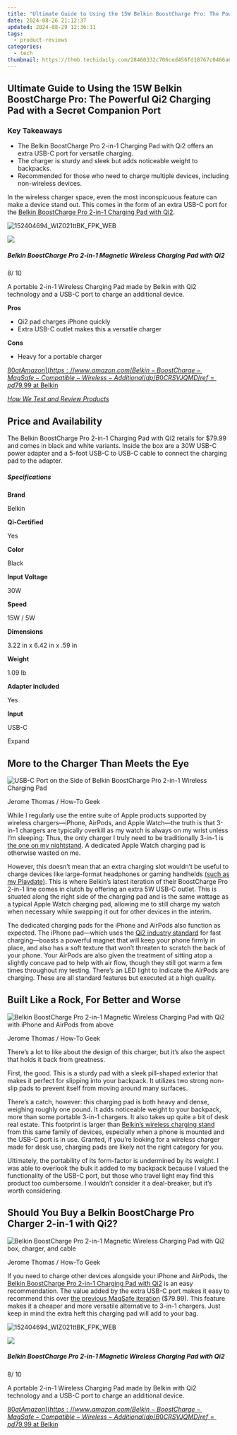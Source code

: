 ```yaml
---
title: "Ultimate Guide to Using the 15W Belkin BoostCharge Pro: The Powerful Qi2 Charging Pad with a Secret Companion Port"
date: 2024-08-26 21:12:37
updated: 2024-08-29 12:36:11
tags:
  - product-reviews
categories:
  - tech
thumbnail: https://thmb.techidaily.com/28460332c706ced456fd18767c0466a64d105614a00c30d76ebc074f7652f887.jpg
---
```


## Ultimate Guide to Using the 15W Belkin BoostCharge Pro: The Powerful Qi2 Charging Pad with a Secret Companion Port

### Key Takeaways

* The Belkin BoostCharge Pro 2-in-1 Charging Pad with Qi2 offers an extra USB-C port for versatile charging.
* The charger is sturdy and sleek but adds noticeable weight to backpacks.
* Recommended for those who need to charge multiple devices, including non-wireless devices.

 In the wireless charger space, even the most inconspicuous feature can make a device stand out. This comes in the form of an extra USB-C port for the [Belkin BoostCharge Pro 2-in-1 Charging Pad with Qi2](https://belkin.evyy.net/c/156932/2005571/3736?subId1=htgboostchargeproreview&u=https%3A%2F%2Fwww.belkin.com%2F2-in-1-magnetic-wireless-charging-pad-with-qi2-15w%2FP-WIZ021.html).

![152404694_WIZ021ttBK_FPK_WEB](https://static1.howtogeekimages.com/wordpress/wp-content/uploads/2024/07/152404694_wiz021ttbk_fpk_web.jpeg) 

![](https://static1.howtogeekimages.com/wordpresshttps://static0.howtogeekimages.com/wordpress/wp-content/uploads/2024/01/htg-rec-2024-2000-1.png) 

#####  Belkin BoostCharge Pro 2-in-1 Magnetic Wireless Charging Pad with Qi2

8/ 10 

A portable 2-in-1 Wireless Charging Pad made by Belkin with Qi2 technology and a USB-C port to charge an additional device.

**Pros** 
* Qi2 pad charges iPhone quickly
* Extra USB-C outlet makes this a versatile charger

**Cons** 
* Heavy for a portable charger

[$80 at Amazon](https://www.amazon.com/Belkin-BoostCharge-MagSafe-Compatible-Wireless-Additional/dp/B0CRSVJQMD/ref=pd%5Fci%5Fmcx%5Fpspc%5Fdp%5Fd%5F2%5Ft%5F1?pd%5Frd%5Fw=65Zoe&content-id=amzn1.sym.568f3b6b-5aad-4bfd-98ee-d827f03151e4&pf%5Frd%5Fp=568f3b6b-5aad-4bfd-98ee-d827f03151e4&pf%5Frd%5Fr=WWDH4H2PN8FJWH510Z1Z&pd%5Frd%5Fwg=ZiG5r&pd%5Frd%5Fr=0fefa7dd-c93b-4e8b-bf76-0c5a466c1e55&pd%5Frd%5Fi=B0CRSVJQMD&th=1&tag=hotoge-20&ascsubtag=UUhtgUeUpU2003930&asc%5Frefurl=https%3A%2F%2Fwww.howtogeek.com%2Fbelkin-boostcharge-pro-2-in-1-charging-pad-with-qi2-review%2F&asc%5Fcampaign=Authority) [$79.99 at Belkin](https://belkin.evyy.net/c/156932/2005571/3736?subId1=htgboostchargeproreview&u=https%3A%2F%2Fwww.belkin.com%2F2-in-1-magnetic-wireless-charging-pad-with-qi2-15w%2FP-WIZ021.html) 

[_How We Test and Review Products_](https://vp-tips.techidaily.com/swiftly-move-data-fast-and-reliable-methods-to-direct-files-onto-your-computer/)

##  Price and Availability

 The Belkin BoostCharge Pro 2-in-1 Charging Pad with Qi2 retails for $79.99 and comes in black and white variants. Inside the box are a 30W USB-C power adapter and a 5-foot USB-C to USB-C cable to connect the charging pad to the adapter.

#####  Specifications

**Brand** 

 Belkin 

**Qi-Certified** 

 Yes 

**Color** 

 Black 

**Input Voltage** 

 30W 

**Speed** 

 15W / 5W 

**Dimensions** 

 3.22 in x 6.42 in x .59 in 

**Weight** 

 1.09 lb 

**Adapter included** 

 Yes 

**Input** 

 USB-C 

Expand 

##  More to the Charger Than Meets the Eye

![USB-C Port on the Side of Belkin BoostCharge Pro 2-in-1 Wireless Charging Pad](https://static1.howtogeekimages.com/wordpress/wp-content/uploads/wm/2024/07/53736709424_736c7e76d4_o.jpg) 

Jerome Thomas / How-To Geek

 While I regularly use the entire suite of Apple products supported by wireless chargers—iPhone, AirPods, and Apple Watch—the truth is that 3-in-1 chargers are typically overkill as my watch is always on my wrist unless I’m sleeping. Thus, the only charger I truly need to be traditionally 3-in-1 is [the one on my nightstand](https://ios-unlock.techidaily.com/how-to-make-the-most-of-your-apple-iphone-se-lock-screen-with-notifications-by-drfone-ios/). A dedicated Apple Watch charging pad is otherwise wasted on me.

 However, this doesn’t mean that an extra charging slot wouldn’t be useful to charge devices like large-format headphones or gaming handhelds [(such as my Playdate)](https://www.howtogeek.com/i-love-my-switch-but-i-prefer-this-handheld-for-quick-gaming-sessions/). This is where Belkin’s latest iteration of their BoostCharge Pro 2-in-1 line comes in clutch by offering an extra 5W USB-C outlet. This is situated along the right side of the charging pad and is the same wattage as a typical Apple Watch charging pad, allowing me to still charge my watch when necessary while swapping it out for other devices in the interim.

 The dedicated charging pads for the iPhone and AirPods also function as expected. The iPhone pad—which uses the [Qi2 industry standard](https://youtube-zero.techidaily.com/ed-fake-following-fiasco-avoiding-illusory-supporters-in-social-media-space/) for fast charging—boasts a powerful magnet that will keep your phone firmly in place, and also has a soft texture that won’t threaten to scratch the back of your phone. Your AirPods are also given the treatment of sitting atop a slightly concave pad to help with air flow, though they still got warm a few times throughout my testing. There’s an LED light to indicate the AirPods are charging. These are all standard features but executed at a high quality.

##  Built Like a Rock, For Better and Worse

![Belkin BoostCharge Pro 2-in-1 Magnetic Wireless Charging Pad with Qi2 with iPhone and AirPods from above](https://static1.howtogeekimages.com/wordpress/wp-content/uploads/wm/2024/07/53736573613_37a0b0319d_o.jpg) 

Jerome Thomas / How-To Geek

 There’s a lot to like about the design of this charger, but it’s also the aspect that holds it back from greatness.

 First, the good. This is a sturdy pad with a sleek pill-shaped exterior that makes it perfect for slipping into your backpack. It utilizes two strong non-slip pads to prevent itself from moving around many surfaces.

 There’s a catch, however: this charging pad is both heavy and dense, weighing roughly one pound. It adds noticeable weight to your backpack, more than some portable 3-in-1 chargers. It also takes up quite a bit of desk real estate. This footprint is larger than [Belkin’s wireless charging stand](https://techtrends.techidaily.com/ultimate-guide-resolving-facetimes-dark-display-issues/) from this same family of devices, especially when a phone is mounted and the USB-C port is in use. Granted, if you’re looking for a wireless charger made for desk use, charging pads are likely not the right category for you.

 Ultimately, the portability of its form-factor is undermined by its weight. I was able to overlook the bulk it added to my backpack because I valued the functionality of the USB-C port, but those who travel light may find this product too cumbersome. I wouldn’t consider it a deal-breaker, but it’s worth considering.

##  Should You Buy a Belkin BoostCharge Pro Charger 2-in-1 with Qi2?

![Belkin BoostCharge Pro 2-in-1 Magnetic Wireless Charging Pad with Qi2 box, charger, and cable](https://static1.howtogeekimages.com/wordpress/wp-content/uploads/wm/2024/07/53736376376_f8fbab30b3_o.jpg) 

Jerome Thomas / How-To Geek

 If you need to charge other devices alongside your iPhone and AirPods, the [Belkin BoostCharge Pro 2-in-1 Charging Pad with Qi2](https://belkin.evyy.net/c/156932/2005571/3736?subId1=htgboostchargeproreview&u=https%3A%2F%2Fwww.belkin.com%2F2-in-1-magnetic-wireless-charging-pad-with-qi2-15w%2FP-WIZ021.html) is an easy recommendation. The value added by the extra USB-C port makes it easy to recommend this over [the previous MagSafe iteration](https://on-screen-recording.techidaily.com/in-2024-capturing-your-browsing-journey-top-2023-web-recorder-software/) ($79.99). This feature makes it a cheaper and more versatile alternative to 3-in-1 chargers. Just keep in mind the extra heft this charging pad will add to your bag.

![152404694_WIZ021ttBK_FPK_WEB](https://static1.howtogeekimages.com/wordpress/wp-content/uploads/2024/07/152404694_wiz021ttbk_fpk_web.jpeg) 

![](https://static1.howtogeekimages.com/wordpresshttps://static0.howtogeekimages.com/wordpress/wp-content/uploads/2024/01/htg-rec-2024-2000-1.png) 

#####  Belkin BoostCharge Pro 2-in-1 Magnetic Wireless Charging Pad with Qi2

8/ 10 

A portable 2-in-1 Wireless Charging Pad made by Belkin with Qi2 technology and a USB-C port to charge an additional device.

[$80 at Amazon](https://www.amazon.com/Belkin-BoostCharge-MagSafe-Compatible-Wireless-Additional/dp/B0CRSVJQMD/ref=pd%5Fci%5Fmcx%5Fpspc%5Fdp%5Fd%5F2%5Ft%5F1?pd%5Frd%5Fw=65Zoe&content-id=amzn1.sym.568f3b6b-5aad-4bfd-98ee-d827f03151e4&pf%5Frd%5Fp=568f3b6b-5aad-4bfd-98ee-d827f03151e4&pf%5Frd%5Fr=WWDH4H2PN8FJWH510Z1Z&pd%5Frd%5Fwg=ZiG5r&pd%5Frd%5Fr=0fefa7dd-c93b-4e8b-bf76-0c5a466c1e55&pd%5Frd%5Fi=B0CRSVJQMD&th=1&tag=hotoge-20&ascsubtag=UUhtgUeUpU2003930&asc%5Frefurl=https%3A%2F%2Fwww.howtogeek.com%2Fbelkin-boostcharge-pro-2-in-1-charging-pad-with-qi2-review%2F&asc%5Fcampaign=Authority) [$79.99 at Belkin](https://belkin.evyy.net/c/156932/2005571/3736?subId1=htgboostchargeproreview&u=https%3A%2F%2Fwww.belkin.com%2F2-in-1-magnetic-wireless-charging-pad-with-qi2-15w%2FP-WIZ021.html)

<ins class="adsbygoogle"
     style="display:block"
     data-ad-format="autorelaxed"
     data-ad-client="ca-pub-7571918770474297"
     data-ad-slot="1223367746"></ins>



<ins class="adsbygoogle"
     style="display:block"
     data-ad-client="ca-pub-7571918770474297"
     data-ad-slot="8358498916"
     data-ad-format="auto"
     data-full-width-responsive="true"></ins>
